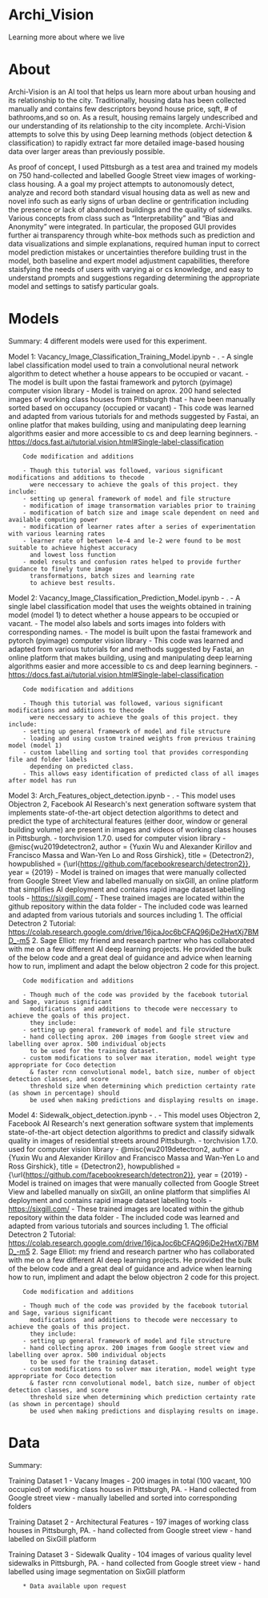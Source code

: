 # Archi_Vision
Learning more about where we live




# About 

Archi-Vision is an AI tool that helps us learn more about urban housing and its relationship to the city.  Traditionally, housing data has been collected manually and contains few descriptors beyond house price, sqft, # of bathrooms,and so on.  As a result, housing remains largely undescribed and our understanding of its relationship to the city incomplete. Archi-Vision attempts to solve this by using Deep learning methods (object detection & classification) to rapidly extract far more detailed image-based housing data over larger areas than previously possible.

As proof of concept, I used Pittsburgh as a test area and trained my models on 750 hand-collected and labelled Google Street view images of working-class housing.  A a goal my project attempts to autonomously detect, analyze and record both standard visual housing data as well as new and novel info such as early signs of urban decline or gentrification including the presence or lack of abandoned buildings and the quality of sidewalks. Various concepts from class such as “Interpretability” and “Bias and Anonymity” were integrated.  In particular, the proposed GUI provides further ai transparency through white-box methods such as prediction and data visualizations and simple explanations, required human input to correct model prediction mistakes or uncertainties therefore building trust in the model, both baseline and expert model adjustment capabilities, therefore staisfying the needs of users with varying ai or cs knowledge, and easy to understand prompts and suggestions regarding determining the appropriate model and settings to satisfy particular goals.




# Models

Summary:  4 different models were used for this experiment. 

Model 1: Vacancy_Image_Classification_Training_Model.ipynb
        - . 
        - A single label classification model used to train a convolutional neural network algorithm 
          to detect whether a house appears to be occupied or vacant.
        - The model is built upon the fastai framework and pytorch (pyimage) computer vision library
        - Model is trained on aprox. 200 hand selected images of working class houses from Pittsburgh that 
        - have been manually sorted based on occupancy (occupied or vacant)
        - This code was learned and adapted from various tutorials for and methods suggested by Fastai, an
        online platfor that makes building, using and manipulating deep learning algorithms easier and
        more accessible to cs and deep learning beginners.
        - https://docs.fast.ai/tutorial.vision.html#Single-label-classification
        
        Code modification and additions
        
        - Though this tutorial was followed, various significant modifications and additions to thecode           
          were neccessary to achieve the goals of this project. they include: 
        - setting up general framework of model and file structure
        - modification of image transormation variables prior to training
        - modification of batch size and image scale dependent on need and available computing power
        - modification of learner rates after a series of experimentation with various learning rates
        - learner rate of between le-4 and le-2 were found to be most suitable to achieve highest accuracy 
          and lowest loss function
        - model results and confusion rates helped to provide further guidance to finely tune image 
          transformations, batch sizes and learning rate
          to achieve best results.
          
          
Model 2: Vacancy_Image_Classification_Prediction_Model.ipynb
        - . 
        - A single label classification model that uses the weights obtained in training model (model 1) 
          to detect whether a house appears to be occupied or vacant.
        - The model also labels and sorts images into folders with corresponding names.
        - The model is built upon the fastai framework and pytorch (pyimage) computer vision library
        - This code was learned and adapted from various tutorials for and methods suggested by Fastai, an
        online platform that makes building, using and manipulating deep learning algorithms easier and
        more accessible to cs and deep learning beginners.
        - https://docs.fast.ai/tutorial.vision.html#Single-label-classification
        
        Code modification and additions
        
        - Though this tutorial was followed, various significant modifications and additions to thecode           
          were neccessary to achieve the goals of this project. they include: 
        - setting up general framework of model and file structure
        - loading and using custom trained weights from previous training model (model 1)
        - custom labelling and sorting tool that provides corresponding file and folder labels 
          depending on predicted class.
        - This allows easy identification of predicted class of all images after model has run
        
        
Model 3: Arch_Features_object_detection.ipynb
        - . 
        - This model uses Objectron 2, Facebook AI Research's next generation software system 
          that implements state-of-the-art object detection algorithms to detect and predict the type of
          architectural features (either door, window or general building volume) are present in images 
          and videos of working class houses in Pittsburgh.
        - torchvision 1.7.0. used for computer vision library
        - @misc{wu2019detectron2,
          author =       {Yuxin Wu and Alexander Kirillov and Francisco Massa and
                            Wan-Yen Lo and Ross Girshick},
            title =        {Detectron2},
            howpublished = {\url{https://github.com/facebookresearch/detectron2}},
            year =         {2019}
        -  Model is trained on images that were manually collected from Google Street 
           View and labelled manually on sixGill, an online platform that simplifies AI
           deployment and contains rapid image dataset labelling tools
        -  https://sixgill.com/
        -  These trained images are located within the github repository within the data folder
        - The included code was learned and adapted from various tutorials and sources including
           1. The official Detectron 2 Tutorial:
              https://colab.research.google.com/drive/16jcaJoc6bCFAQ96jDe2HwtXj7BMD_-m5
           2. Sage Elliot: my friend and research partner who has collaborated with me on a few 
              different AI deep learning projects.  He provided the bulk of the below code and a great deal 
              of guidance and advice when learning how to run, impliment and adapt the below 
              objectron 2 code for this project.
        
        Code modification and additions
        
        - Though much of the code was provided by the facebook tutorial and Sage, various significant 
          modifications  and additions to thecode were neccessary to achieve the goals of this project. 
          they include: 
        - setting up general framework of model and file structure
        - hand collecting aprox. 200 images from Google street view and labelling over aprox. 500 individual objects
          to be used for the training dataset.
        - custom modifications to solver max iteration, model weight type appropriate for Coco detection 
          & faster rcnn convolutional model, batch size, number of object detection classes, and score
          threshold size when determining which prediction certainty rate (as shown in percentage) should 
          be used when making predictions and displaying results on image.
          
          
          
Model 4: Sidewalk_object_detection.ipynb
        - . 
        - This model uses Objectron 2, Facebook AI Research's next generation software system 
          that implements state-of-the-art object detection algorithms to predict and classify sidwalk quality
          in images of residential streets around Pittsburgh.
        - torchvision 1.7.0. used for computer vision library
        - @misc{wu2019detectron2,
          author =       {Yuxin Wu and Alexander Kirillov and Francisco Massa and
                            Wan-Yen Lo and Ross Girshick},
            title =        {Detectron2},
            howpublished = {\url{https://github.com/facebookresearch/detectron2}},
            year =         {2019}
        -  Model is trained on images that were manually collected from Google Street 
           View and labelled manually on sixGill, an online platform that simplifies AI
           deployment and contains rapid image dataset labelling tools
        -  https://sixgill.com/
        -  These trained images are located within the github repository within the data folder
        - The included code was learned and adapted from various tutorials and sources including
           1. The official Detectron 2 Tutorial:
              https://colab.research.google.com/drive/16jcaJoc6bCFAQ96jDe2HwtXj7BMD_-m5
           2. Sage Elliot: my friend and research partner who has collaborated with me on a few 
              different AI deep learning projects.  He provided the bulk of the below code and a great deal 
              of guidance and advice when learning how to run, impliment and adapt the below 
              objectron 2 code for this project.
        
        Code modification and additions
        
        - Though much of the code was provided by the facebook tutorial and Sage, various significant 
          modifications  and additions to thecode were neccessary to achieve the goals of this project. 
          they include: 
        - setting up general framework of model and file structure
        - hand collecting aprox. 200 images from Google street view and labelling over aprox. 500 individual objects
          to be used for the training dataset.
        - custom modifications to solver max iteration, model weight type appropriate for Coco detection 
          & faster rcnn convolutional model, batch size, number of object detection classes, and score
          threshold size when determining which prediction certainty rate (as shown in percentage) should 
          be used when making predictions and displaying results on image.
   




# Data

Summary:   

Training Dataset 1 - Vacany Images
        - 200 images in total (100 vacant, 100 occupied) of working class houses in Pittsburgh, PA.
        - Hand collected from Google street view 
        - manually labelled and sorted into corresponding folders 

Training Dataset 2 - Architectural Features
        - 197 images of working class houses in Pittsburgh, PA.
        - hand collected from Google street view 
        - hand labelled on SixGill platform
        
Training Dataset 3 - Sidewalk Quality
        - 104 images of various quality level sidewalks in Pittsburgh, PA.
        - hand collected from Google street view
        - hand labelled using image segmentation on SixGill platform
        
        
        * Data available upon request

